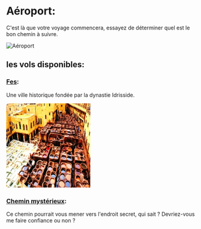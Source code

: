 # Aéroport: 
C'est là que votre voyage commencera, essayez de déterminer quel est le bon chemin à suivre.


![Aéroport](../ressources/point_de_départ.jpg)


## les vols disponibles:
### [Fes](Fes.md):
Une ville historique fondée par la dynastie Idrisside.

![fes](../ressources/fes.jpg)

### [Chemin mystérieux](gameOver.md):
Ce chemin pourrait vous mener vers l'endroit secret, qui sait ? Devriez-vous me faire confiance ou non ?


